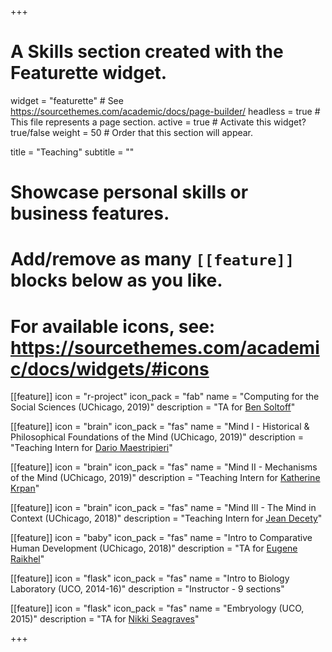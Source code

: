 +++
# A Skills section created with the Featurette widget.
widget = "featurette"  # See https://sourcethemes.com/academic/docs/page-builder/
headless = true  # This file represents a page section.
active = true  # Activate this widget? true/false
weight = 50  # Order that this section will appear.

title = "Teaching"
subtitle = ""

# Showcase personal skills or business features.
# 
# Add/remove as many `[[feature]]` blocks below as you like.
# 
# For available icons, see: https://sourcethemes.com/academic/docs/widgets/#icons

[[feature]]
  icon = "r-project"
  icon_pack = "fab"
  name = "Computing for the Social Sciences (UChicago, 2019)"
  description = "TA for [Ben Soltoff](https://macss.uchicago.edu/directory/benjamin-soltoff)"
 
[[feature]]
  icon = "brain"
  icon_pack = "fas"
  name = "Mind I - Historical & Philosophical Foundations of the Mind (UChicago, 2019)"
  description = "Teaching Intern for [Dario Maestripieri](http://primate.uchicago.edu/dario-maestripieri.html)"
  
[[feature]]
  icon = "brain"
  icon_pack = "fas"
  name = "Mind II - Mechanisms of the Mind (UChicago, 2019)"
  description = "Teaching Intern for [Katherine Krpan](https://psychology.uchicago.edu/directory/katherine-krpan)"

[[feature]]
  icon = "brain"
  icon_pack = "fas"
  name = "Mind III - The Mind in Context (UChicago, 2018)"
  description = "Teaching Intern for [Jean Decety](https://psychology.uchicago.edu/directory/jean-decety)"

[[feature]]
  icon = "baby"
  icon_pack = "fas"
  name = "Intro to Comparative Human Development (UChicago, 2018)"
  description = "TA for [Eugene Raikhel](https://humdev.uchicago.edu/directory/eugene-raikhel)"

[[feature]]
  icon = "flask"
  icon_pack = "fas"
  name = "Intro to Biology Laboratory (UCO, 2014-16)"
  description = "Instructor - 9 sections"

[[feature]]
  icon = "flask"
  icon_pack = "fas"
  name = "Embryology (UCO, 2015)"
  description = "TA for [Nikki Seagraves](https://www3.uco.edu/centraldirectory/profiles/853540)"

+++
